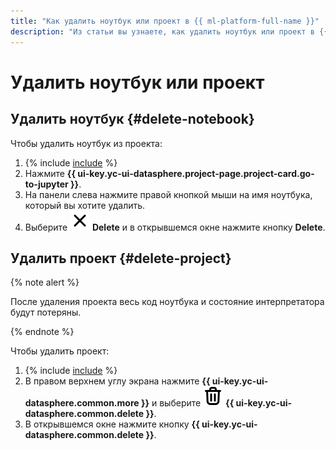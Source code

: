 ```yaml
---
title: "Как удалить ноутбук или проект в {{ ml-platform-full-name }}"
description: "Из статьи вы узнаете, как удалить ноутбук или проект в {{ ml-platform-name }}."
---
```


# Удалить ноутбук или проект

## Удалить ноутбук {#delete-notebook}

Чтобы удалить ноутбук из проекта:
1. {% include [include](../../../_includes/datasphere/ui-find-project.md) %}
1. Нажмите **{{ ui-key.yc-ui-datasphere.project-page.project-card.go-to-jupyter }}**.
1. На панели слева нажмите правой кнопкой мыши на имя ноутбука, который вы хотите удалить.
1. Выберите ![image](../../../_assets/console-icons/xmark.svg) **Delete** и в открывшемся окне нажмите кнопку **Delete**.

## Удалить проект {#delete-project}

{% note alert %}

После удаления проекта весь код ноутбука и состояние интерпретатора будут потеряны.

{% endnote %}

Чтобы удалить проект:
1. {% include [include](../../../_includes/datasphere/ui-find-project.md) %}
1. В правом верхнем углу экрана нажмите **{{ ui-key.yc-ui-datasphere.common.more }}** и выберите ![image](../../../_assets/console-icons/trash-bin.svg) **{{ ui-key.yc-ui-datasphere.common.delete }}**.
1. В открывшемся окне нажмите кнопку **{{ ui-key.yc-ui-datasphere.common.delete }}**.